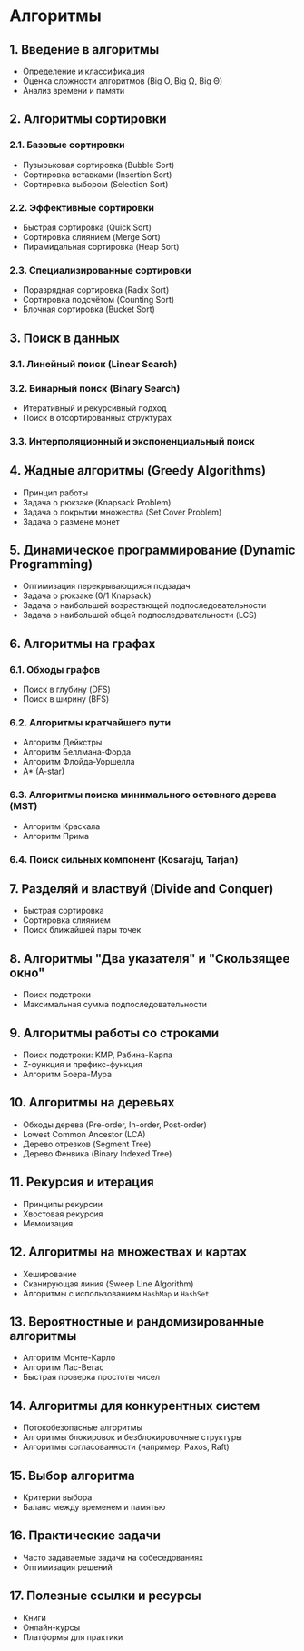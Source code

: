# Алгоритмы

## 1. Введение в алгоритмы
- Определение и классификация  
- Оценка сложности алгоритмов (Big O, Big Ω, Big Θ)  
- Анализ времени и памяти  

## 2. Алгоритмы сортировки
### 2.1. Базовые сортировки
- Пузырьковая сортировка (Bubble Sort)  
- Сортировка вставками (Insertion Sort)  
- Сортировка выбором (Selection Sort)  

### 2.2. Эффективные сортировки
- Быстрая сортировка (Quick Sort)  
- Сортировка слиянием (Merge Sort)  
- Пирамидальная сортировка (Heap Sort)  

### 2.3. Специализированные сортировки
- Поразрядная сортировка (Radix Sort)  
- Сортировка подсчётом (Counting Sort)  
- Блочная сортировка (Bucket Sort)  

## 3. Поиск в данных
### 3.1. Линейный поиск (Linear Search)  
### 3.2. Бинарный поиск (Binary Search)  
- Итеративный и рекурсивный подход  
- Поиск в отсортированных структурах  

### 3.3. Интерполяционный и экспоненциальный поиск  

## 4. Жадные алгоритмы (Greedy Algorithms)
- Принцип работы  
- Задача о рюкзаке (Knapsack Problem)  
- Задача о покрытии множества (Set Cover Problem)  
- Задача о размене монет  

## 5. Динамическое программирование (Dynamic Programming)
- Оптимизация перекрывающихся подзадач  
- Задача о рюкзаке (0/1 Knapsack)  
- Задача о наибольшей возрастающей подпоследовательности  
- Задача о наибольшей общей подпоследовательности (LCS)  

## 6. Алгоритмы на графах
### 6.1. Обходы графов
- Поиск в глубину (DFS)  
- Поиск в ширину (BFS)  

### 6.2. Алгоритмы кратчайшего пути
- Алгоритм Дейкстры  
- Алгоритм Беллмана-Форда  
- Алгоритм Флойда-Уоршелла  
- A* (A-star)  

### 6.3. Алгоритмы поиска минимального остовного дерева (MST)
- Алгоритм Краскала  
- Алгоритм Прима  

### 6.4. Поиск сильных компонент (Kosaraju, Tarjan)  

## 7. Разделяй и властвуй (Divide and Conquer)
- Быстрая сортировка  
- Сортировка слиянием  
- Поиск ближайшей пары точек  

## 8. Алгоритмы "Два указателя" и "Скользящее окно"
- Поиск подстроки  
- Максимальная сумма подпоследовательности  

## 9. Алгоритмы работы со строками
- Поиск подстроки: KMP, Рабина-Карпа  
- Z-функция и префикс-функция  
- Алгоритм Боера-Мура  

## 10. Алгоритмы на деревьях
- Обходы дерева (Pre-order, In-order, Post-order)  
- Lowest Common Ancestor (LCA)  
- Дерево отрезков (Segment Tree)  
- Дерево Фенвика (Binary Indexed Tree)  

## 11. Рекурсия и итерация
- Принципы рекурсии  
- Хвостовая рекурсия  
- Мемоизация  

## 12. Алгоритмы на множествах и картах
- Хеширование  
- Сканирующая линия (Sweep Line Algorithm)  
- Алгоритмы с использованием `HashMap` и `HashSet`  

## 13. Вероятностные и рандомизированные алгоритмы
- Алгоритм Монте-Карло  
- Алгоритм Лас-Вегас  
- Быстрая проверка простоты чисел  

## 14. Алгоритмы для конкурентных систем
- Потокобезопасные алгоритмы  
- Алгоритмы блокировок и безблокировочные структуры  
- Алгоритмы согласованности (например, Paxos, Raft)  

## 15. Выбор алгоритма
- Критерии выбора  
- Баланс между временем и памятью  

## 16. Практические задачи
- Часто задаваемые задачи на собеседованиях  
- Оптимизация решений  

## 17. Полезные ссылки и ресурсы
- Книги  
- Онлайн-курсы  
- Платформы для практики  
